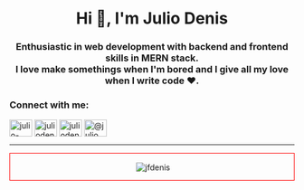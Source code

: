 <h1 align="center">Hi 👋, I'm Julio Denis</h1>
<h3 align="center">Enthusiastic in web development with backend and frontend skills in MERN stack. <br/>
I love make somethings when I'm bored and I give all my love when I write code ❤.</h3>

<p align="left">
<h3 align="left">Connect with me:</h3>
<a href="https://linkedin.com/in/julio-denis-763721181" target="blank"><img align="center" src="https://cdn.jsdelivr.net/npm/simple-icons@3.0.1/icons/linkedin.svg" alt="julio-denis" height="30" width="40" /></a>
<a href="https://fb.com/juliodenisz" target="blank"><img align="center" src="https://cdn.jsdelivr.net/npm/simple-icons@3.0.1/icons/facebook.svg" alt="juliodenisz" height="30" width="40" /></a>
<a href="https://instagram.com/juliodenz" target="blank"><img align="center" src="https://cdn.jsdelivr.net/npm/simple-icons@3.0.1/icons/instagram.svg" alt="juliodenz" height="30" width="40" /></a>
<a href="https://medium.com/@julio_denis" target="blank"><img align="center" src="https://cdn.jsdelivr.net/npm/simple-icons@3.0.1/icons/medium.svg" alt="@julio_denis" height="30" width="40" /></a>
</p>
<hr/>
<div style='display:flex; border:1px solid red; justify-content:center;'>

<p>&nbsp;<img  align="center" src="https://github-readme-stats.vercel.app/api?username=juliodenis&theme=synthwave&show_icons=true" alt="jfdenis" /></p>
</div

